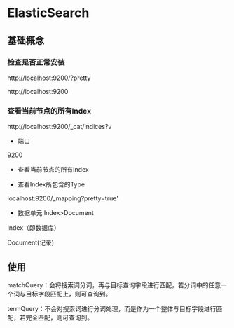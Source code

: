 # ElasticSearch

## 基础概念

### 检查是否正常安装

http://localhost:9200/?pretty

http://localhost:9200

### 查看当前节点的所有Index

http://localhost:9200/_cat/indices?v

* 端口

9200

* 查看当前节点的所有Index



* 查看Index所包含的Type

localhost:9200/_mapping?pretty=true'

* 数据单元
Index>Document

Index（即数据库）

Document(记录)

## 使用

matchQuery：会将搜索词分词，再与目标查询字段进行匹配，若分词中的任意一个词与目标字段匹配上，则可查询到。

termQuery：不会对搜索词进行分词处理，而是作为一个整体与目标字段进行匹配，若完全匹配，则可查询到。

